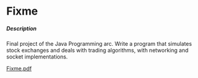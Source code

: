 # Fixme

##### Description

Final project of the Java Programming arc. Write a program that simulates stock exchanges and deals with trading algorithms, with networking and socket implementations.


[Fixme.pdf](./fixme.en.pdf)
